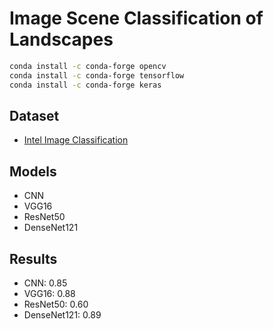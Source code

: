 # Image Scene Classification of Landscapes
```bash
conda install -c conda-forge opencv
conda install -c conda-forge tensorflow
conda install -c conda-forge keras
```

## Dataset
- [Intel Image Classification](https://www.kaggle.com/puneet6060/intel-image-classification)

## Models
- CNN
- VGG16
- ResNet50
- DenseNet121

## Results
- CNN: 0.85
- VGG16: 0.88
- ResNet50: 0.60
- DenseNet121: 0.89

